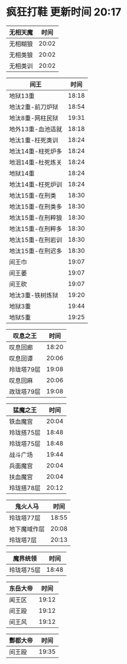 # 疯狂打鞋 更新时间 20:17

| 无相天魔   | 时间    |
|--------|-------|
| 无相糊狼 | 20:02 |
| 无相类狼 | 20:02 |
| 无相类训 | 20:02 |

| 间王   | 时间    |
|--------|-------|
| 地狱13重 | 18:18 |
| 地汰2重-前刀炉狱 | 18:54 |
| 地汰8重-网柱民狱 | 19:31 |
| 地外13重-血池适就 | 18:18 |
| 地汰1重-枉死类训 | 18:24 |
| 地汰14重-柱死炉多 | 18:24 |
| 地泪14重-杜死炼关 | 18:24 |
| 地狱14重 | 18:24 |
| 地汰14重-枉死炉训 | 18:24 |
| 地汰15重-在刑类 | 18:30 |
| 地汰15重-在刑类多 | 18:30 |
| 地汰15重-在刑粹狼 | 18:30 |
| 地汰15重-在刑粹多 | 18:30 |
| 地汰15重-在刑岩训 | 18:30 |
| 地汰15重-在刑迟多 | 18:30 |
| 间王巾 | 19:07 |
| 间王萎 | 19:07 |
| 间王砍 | 19:07 |
| 地汰3重-铁树炼狱 | 19:20 |
| 地狱3重 | 19:44 |
| 地狱5重 | 19:25 |

| 叹息之王   | 时间    |
|--------|-------|
| 叹息回廊 | 18:20 |
| 叹息回谭 | 20:06 |
| 玲珑塔79层 | 19:08 |
| 叹息回麻 | 20:06 |
| 政珑塔79层 | 19:08 |

| 猛魔之王   | 时间    |
|--------|-------|
| 铁血魔宫 | 20:04 |
| 玲珑搭75层 | 18:48 |
| 玲珑塔75层 | 18:48 |
| 战斗广场 | 19:44 |
| 兵面魔宫 | 20:04 |
| 扶血魔宫 | 20:04 |
| 玲珑搭78层 | 20:12 |

| 鬼火人马   | 时间    |
|--------|-------|
| 玲珑塔77层 | 18:55 |
| 地下魔域作层 | 20:08 |
| 玲珑塔7层 | 20:13 |

| 魔界统领   | 时间    |
|--------|-------|
| 玲珑塔75层 | 18:48 |

| 东岳大帝   | 时间    |
|--------|-------|
| 闻王区 | 19:12 |
| 间王殴 | 19:12 |
| 间王风 | 19:12 |

| 酆都大帝   | 时间    |
|--------|-------|
| 间王殴 | 19:35 |